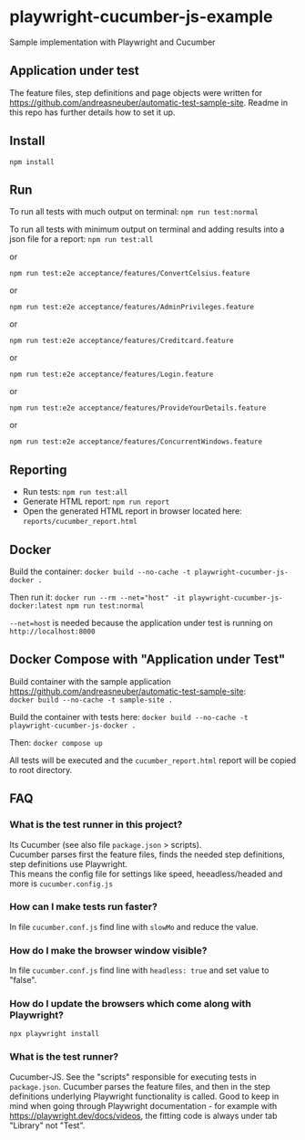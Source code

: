 # playwright-cucumber-js-example
Sample implementation with Playwright and Cucumber

## Application under test
The feature files, step definitions and page objects were written for https://github.com/andreasneuber/automatic-test-sample-site.
Readme in this repo has further details how to set it up.

## Install
`npm install`

## Run
To run all tests with much output on terminal: `npm run test:normal`

To run all tests with minimum output on terminal and adding results into a json file for a report: `npm run test:all`

or

`npm run test:e2e acceptance/features/ConvertCelsius.feature`

or 

`npm run test:e2e acceptance/features/AdminPrivileges.feature`

or 

`npm run test:e2e acceptance/features/Creditcard.feature`

or

`npm run test:e2e acceptance/features/Login.feature`

or

`npm run test:e2e acceptance/features/ProvideYourDetails.feature`

or

`npm run test:e2e acceptance/features/ConcurrentWindows.feature`

## Reporting
- Run tests: `npm run test:all`
- Generate HTML report: `npm run report`
- Open the generated HTML report in browser located here: `reports/cucumber_report.html`

## Docker
Build the container: `docker build --no-cache -t playwright-cucumber-js-docker .`

Then run it: `docker run --rm --net="host" -it playwright-cucumber-js-docker:latest npm run test:normal`

`--net=host` is needed because the application under test is running on `http://localhost:8000`

## Docker Compose with "Application under Test"
Build container with the sample application https://github.com/andreasneuber/automatic-test-sample-site:     
`docker build --no-cache -t sample-site .`

Build the container with tests here: `docker build --no-cache -t playwright-cucumber-js-docker .`

Then: `docker compose up`

All tests will be executed and the `cucumber_report.html` report will be copied to root directory.

## FAQ
### What is the test runner in this project?
Its Cucumber (see also file `package.json` > scripts).  
Cucumber parses first the feature files, finds the needed step definitions, step definitions use Playwright.  
This means the config file for settings like speed, heeadless/headed and more is `cucumber.config.js`

### How can I make tests run faster?
In file `cucumber.conf.js` find line with `slowMo` and reduce the value.

### How do I make the browser window visible?
In file `cucumber.conf.js` find line with `headless: true` and set value to "false".

### How do I update the browsers which come along with Playwright?
`npx playwright install`

### What is the test runner?
Cucumber-JS. See the "scripts" responsible for executing tests in `package.json`.
Cucumber parses the feature files, and then in the step definitions underlying Playwright functionality is called.
Good to keep in mind when going through Playwright documentation - for example with https://playwright.dev/docs/videos, 
the fitting code is always under tab "Library" not "Test".
